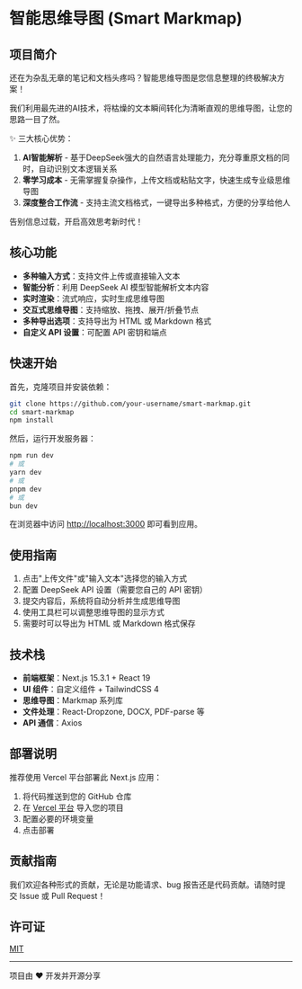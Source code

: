 # 智能思维导图 (Smart Markmap)


## 项目简介

还在为杂乱无章的笔记和文档头疼吗？智能思维导图是您信息整理的终极解决方案！

我们利用最先进的AI技术，将枯燥的文本瞬间转化为清晰直观的思维导图，让您的思路一目了然。

✨ 三大核心优势：
1. **AI智能解析** - 基于DeepSeek强大的自然语言处理能力，充分尊重原文档的同时，自动识别文本逻辑关系
2. **零学习成本** - 无需掌握复杂操作，上传文档或粘贴文字，快速生成专业级思维导图
3. **深度整合工作流** - 支持主流文档格式，一键导出多种格式，方便的分享给他人

告别信息过载，开启高效思考新时代！

## 核心功能

- **多种输入方式**：支持文件上传或直接输入文本
- **智能分析**：利用 DeepSeek AI 模型智能解析文本内容
- **实时渲染**：流式响应，实时生成思维导图
- **交互式思维导图**：支持缩放、拖拽、展开/折叠节点
- **多种导出选项**：支持导出为 HTML 或 Markdown 格式
- **自定义 API 设置**：可配置 API 密钥和端点

## 快速开始

首先，克隆项目并安装依赖：

```bash
git clone https://github.com/your-username/smart-markmap.git
cd smart-markmap
npm install
```

然后，运行开发服务器：

```bash
npm run dev
# 或
yarn dev
# 或
pnpm dev
# 或
bun dev
```

在浏览器中访问 [http://localhost:3000](http://localhost:3000) 即可看到应用。

## 使用指南

1. 点击"上传文件"或"输入文本"选择您的输入方式
2. 配置 DeepSeek API 设置（需要您自己的 API 密钥）
3. 提交内容后，系统将自动分析并生成思维导图
4. 使用工具栏可以调整思维导图的显示方式
5. 需要时可以导出为 HTML 或 Markdown 格式保存

## 技术栈

- **前端框架**：Next.js 15.3.1 + React 19
- **UI 组件**：自定义组件 + TailwindCSS 4
- **思维导图**：Markmap 系列库
- **文件处理**：React-Dropzone, DOCX, PDF-parse 等
- **API 通信**：Axios

## 部署说明

推荐使用 Vercel 平台部署此 Next.js 应用：

1. 将代码推送到您的 GitHub 仓库
2. 在 [Vercel 平台](https://vercel.com/new) 导入您的项目
3. 配置必要的环境变量
4. 点击部署

## 贡献指南

我们欢迎各种形式的贡献，无论是功能请求、bug 报告还是代码贡献。请随时提交 Issue 或 Pull Request！

## 许可证

[MIT](LICENSE)

---

项目由 ❤️ 开发并开源分享
